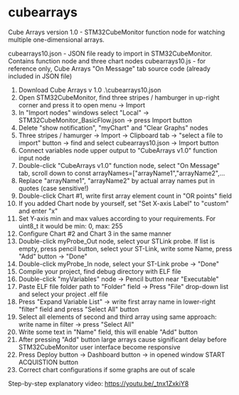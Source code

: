 # cubearrays
Cube Arrays version 1.0 - STM32CubeMonitor function node for watching multiple one-dimensional arrays.

cubearrays10.json - JSON file ready to import in STM32CubeMonitor. Contains function node and three chart nodes
cubearrays10.js - for reference only,  Cube Arrays "On Message" tab source code (already included in JSON file)

1. Download Cube Arrays v 1.0 .\cubearrays10.json
2. Open STM32CubeMonitor, find three stripes / hamburger in up-right corner and press it to open menu → Import
3. In "Import nodes" windows select "Local" → STM32CubeMonitor_BasicFlow.json → press Import button
4. Delete "show notification", "myChart" and "Clear Graphs" nodes
5. Three stripes / hamurger → Import → Clipboard tab → "select a file to import" button → find and select cubearrays10.json → Import button
6. Connect variables node upper output to "CubeArrays v1.0" function input node
7. Double-click "CubeArrays v1.0" function node, select "On Message" tab, scroll down to const arrayNames=["arrayName1","arrayName2",...
8. Replace "arrayName1", "arrayName2" by actual array names put in quotes (case sensitive!)
9. Double-click Chart #1, write first array element count in "OR points" field
10. If you added Chart node by yourself, set "Set X-axis Label" to "custom" and enter "x"
11. Set Y-axis min and max values according to your requirements. For uint8_t it would be min: 0, max: 255
12. Configure Chart #2 and Chart 3 in the same manner
13. Double-click myProbe_Out node, select your STLink probe. If list is empty, press pencil button, select your ST-Link, write some Name, press "Add" button → "Done"
14. Double-click myProbe_In node, select your ST-Link probe → "Done"
15. Compile your project, find debug directory with ELF file
16. Double-click "myVariables" node → Pencil button near "Executable"
17. Paste ELF file folder path to "Folder" field → Press "File" drop-down list and select your project .elf file
18. Press "Expand Variable List" → write first array name in lower-right "filter" field and press "Select All" button
19. Select all elements of second and third array using same approach: write name in filter → press "Select All"
20. Write some text in "Name" field, this will enable "Add" button
21. After pressing "Add" button large arrays cause significant delay before STM32CubeMonitor user interface become responsive
22. Press Deploy button → Dashboard button → in opened window START ACQUISTION button
23. Correct chart configurations if some graphs are out of scale

Step-by-step explanatory video:
https://youtu.be/_tnx1ZxkiY8

